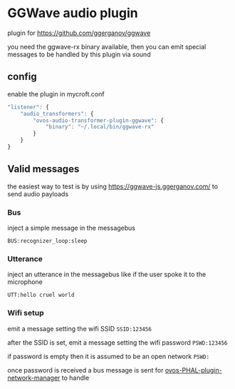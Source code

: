 # GGWave audio plugin

plugin for https://github.com/ggerganov/ggwave

you need the ggwave-rx binary available, then you can emit special messages to be handled by this plugin via sound

## config

enable the plugin in mycroft.conf

```javascript
"listener": {
    "audio_transformers": {
        "ovos-audio-transformer-plugin-ggwave": {
            "binary": "~/.local/bin/ggwave-rx"
        }
    }
}
```

## Valid messages

the easiest way to test is by using https://ggwave-js.ggerganov.com/ to send audio payloads


### Bus

inject a simple message in the messagebus

`BUS:recognizer_loop:sleep`

### Utterance

inject an utterance in the messagebus like if the user spoke it to the microphone

`UTT:hello cruel world`

### Wifi setup

emit a message setting the wifi SSID
`SSID:123456`

after the SSID is set, emit a message setting the wifi password
`PSWD:123456`

if password is empty then it is assumed to be an open network
`PSWD:`

once password is received a bus message is sent for [ovos-PHAL-plugin-network-manager](https://github.com/OpenVoiceOS/ovos-PHAL-plugin-network-manager) to handle
